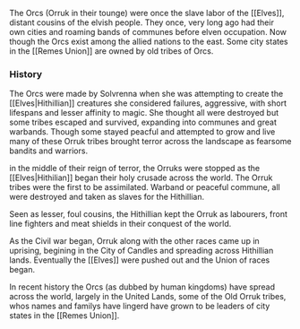 
The Orcs (Orruk in their tounge) were once the slave labor of the [[Elves]], distant cousins of the elvish people. They once, very long ago had their own cities and roaming bands of communes before elven occupation. Now though the Orcs exist among the allied nations to the east. Some city states in the [[Remes Union]] are owned by old tribes of Orcs.

### History

The Orcs were made by Solvrenna when she was attempting to create the [[Elves|Hithillian]] creatures she considered failures, aggressive, with short lifespans and lesser affinity to magic. She thought all were destroyed but some tribes escaped and survived, expanding into communes and great warbands. Though some stayed peacful and attempted to grow and live many of these Orruk tribes brought terror across the landscape as fearsome bandits and warriors. 

in the middle of their reign of terror, the Orruks were stopped as the [[Elves|Hithilian]] began their holy crusade across the world. The Orruk tribes were the first to be assimilated. Warband or peaceful commune, all were destroyed and taken as slaves for the Hithillian. 

Seen as lesser, foul cousins, the Hithillian kept the Orruk as labourers, front line fighters and meat shields in their conquest of the world. 

As the Civil war began, Orruk along with the other races came up in uprising, begining in the City of Candles and spreading across Hithillian lands. Eventually the [[Elves]] were pushed out and the Union of races began. 

In recent history the Orcs (as dubbed by human kingdoms) have spread across the world, largely in the United Lands, some of the Old Orruk tribes, whos names and familys have lingerd have grown to be leaders of city states in the [[Remes Union]].



